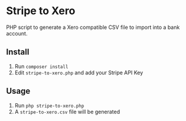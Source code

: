 # Stripe to Xero

PHP script to generate a Xero compatible CSV file to import into a bank account.

## Install

1. Run `composer install`
2. Edit `stripe-to-xero.php` and add your Stripe API Key

## Usage

1. Run `php stripe-to-xero.php`
2. A `stripe-to-xero.csv` file will be generated
